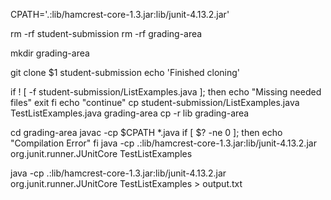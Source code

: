 CPATH='.:lib/hamcrest-core-1.3.jar:lib/junit-4.13.2.jar'

rm -rf student-submission
rm -rf grading-area

mkdir grading-area

git clone $1 student-submission
echo 'Finished cloning'

if ! [ -f student-submission/ListExamples.java ];
then
    echo "Missing needed files"
    exit
fi
echo "continue"
cp student-submission/ListExamples.java TestListExamples.java grading-area
cp -r lib grading-area

cd grading-area
javac -cp $CPATH *.java
if [ $? -ne 0 ];
then
    echo "Compilation Error"
fi
java -cp .:lib/hamcrest-core-1.3.jar:lib/junit-4.13.2.jar org.junit.runner.JUnitCore TestListExamples


java -cp .:lib/hamcrest-core-1.3.jar:lib/junit-4.13.2.jar org.junit.runner.JUnitCore TestListExamples > output.txt


